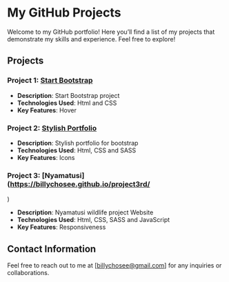 # My GitHub Projects  

Welcome to my GitHub portfolio! Here you’ll find a list of my projects that demonstrate my skills and experience. Feel free to explore!  

## Projects  

### Project 1: [Start Bootstrap](https://billychosee.github.io/project1/)  
- **Description**: Start Bootstrap project  
- **Technologies Used**: Html and CSS 
- **Key Features**: Hover 

### Project 2: [Stylish Portfolio](https://billychosee.github.io/project-2nd/)  
- **Description**: Stylish portfolio for bootstrap  
- **Technologies Used**: Html, CSS and SASS
- **Key Features**: Icons

### Project 3: [Nyamatusi](https://billychosee.github.io/project3rd/
)  
- **Description**: Nyamatusi wildlife project Website 
- **Technologies Used**: Html, CSS, SASS and JavaScript
- **Key Features**: Responsiveness
  

## Contact Information  

Feel free to reach out to me at [billychosee@gmail.com] for any inquiries or collaborations.